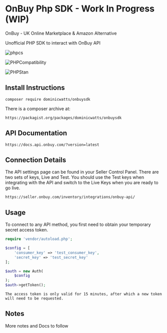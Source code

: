 # OnBuy Php SDK - Work In Progress (WIP)

OnBuy - UK Online Marketplace & Amazon Alternative

Unofficial PHP SDK to interact with OnBuy API

![phpcs](https://github.com/DominicWatts/OnBuySDK/workflows/phpcs/badge.svg)

![PHPCompatibility](https://github.com/DominicWatts/OnBuySDK/workflows/PHPCompatibility/badge.svg)

![PHPStan](https://github.com/DominicWatts/OnBuySDK/workflows/PHPStan/badge.svg)

## Install Instructions

`composer require dominicwatts/onbuysdk`

There is a composer archive at:

    https://packagist.org/packages/dominicwatts/onbuysdk

## API Documentation

    https://docs.api.onbuy.com/?version=latest

## Connection Details

The API settings page can be found in your Seller Control Panel. There are two sets of keys, Live and Test. You should use the Test keys when integrating with the API and switch to the Live Keys when you are ready to go live.

    https://seller.onbuy.com/inventory/integrations/onbuy-api/

## Usage

To connect to any API method, you first need to obtain your temporary secret access token.

```php
require 'vendor/autoload.php';

$config = [
    'consumer_key' => 'test_consumer_key',
    'secret_key' => 'test_secret_key'
];

$auth = new Auth(
    $config
);
$auth->getToken();
````

    The access token is only valid for 15 minutes, after which a new token will need to be requested.

## Notes

More notes and Docs to follow